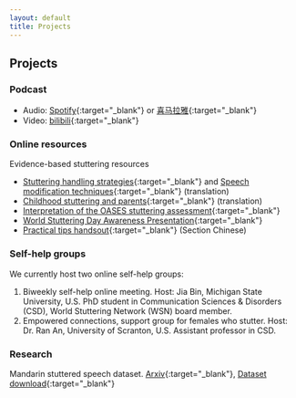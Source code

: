 ```yaml
---
layout: default
title: Projects
---
```


## Projects

### Podcast

* Audio: [Spotify](https://open.spotify.com/show/47tjgK5ZIRtuFXMcIpWZ48){:target="_blank"} or [喜马拉雅](https://m.ximalaya.com/album/38544271){:target="_blank"}
* Video: [bilibili](https://space.bilibili.com/1027462501/channel/collectiondetail?sid=114276){:target="_blank"}

### Online resources

Evidence-based stuttering resources
* [Stuttering handling strategies](https://space.bilibili.com/1027462501/channel/collectiondetail?sid=114283){:target="_blank"} and [Speech modification techniques](https://space.bilibili.com/1027462501/channel/collectiondetail?sid=465846){:target="_blank"} (translation)
* [Childhood stuttering and parents](https://space.bilibili.com/1027462501/channel/collectiondetail?sid=465846){:target="_blank"} (translation)
* [Interpretation of the OASES stuttering assessment](https://space.bilibili.com/1027462501/channel/collectiondetail?sid=819064){:target="_blank"}
* [World Stuttering Day Awareness Presentation](https://space.bilibili.com/1027462501/channel/collectiondetail?sid=835214){:target="_blank"}
* [Practical tips handsout](https://stutteringtherapyresources.com/pages/all-practical-tips-handouts){:target="_blank"} (Section Chinese)

### Self-help groups

We currently host two online self-help groups:
1. Biweekly self-help online meeting. Host: Jia Bin, Michigan State University, U.S. PhD student in Communication Sciences & Disorders (CSD), World Stuttering Network (WSN) board member.
2. Empowered connections, support group for females who stutter. Host: Dr. Ran An, University of Scranton, U.S. Assistant professor in CSD.

### Research

Mandarin stuttered speech dataset. [Arxiv](https://arxiv.org/abs/2406.07256){:target="_blank"}, [Dataset download](https://aishelltech.com/aishell_6a){:target="_blank"}